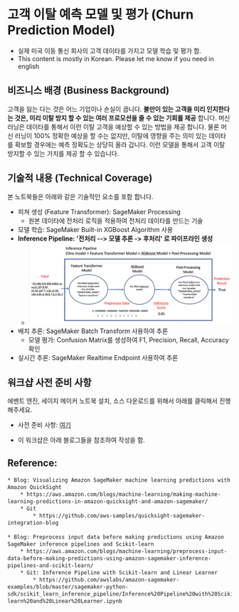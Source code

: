 # 고객 이탈 예측 모델 및 평가 (Churn Prediction Model)
- 실제 미국 이동 통신 회사의 고객 데이타를 가지고 모델 학습 및 평가 함.
- This content is mostly in Korean. Please let me know if you need in english

## 비즈니스 배경 (Business Background)

고객을 잃는 다는 것은 어느 기업이나 손실이 큽니다. **불만이 있는 고객을 미리 인지한다는 것은, 미리 이탈 방지 할 수 있는 여러 프로모션을 줄 수 있는 기회를 제공** 합니다. 머신 러닝은 데이타를 통해서 이런 이탈 고객을 예상할 수 있는 방법을 제공 합니다. 물론 머신 러닝이 100% 정확한 예상을 할 수는 없지만, 이탈에 영향을 주는 의미 있는 데이타를 확보할 경우에는 예측 정확도는 상당히 올라 갑니다. 이런 모델을 통해서 고객 이탈 방지할 수 있는 가치를 제공 할 수 있습니다.

## 기술적 내용 (Technical Coverage)
본 노트북들은 아래와 같은 기술적인 요소를 포함 합니다.
- 피쳐 생성 (Feature Transformer): SageMaker Processing 
    - 원본 데이타에 전처리 로직을 적용하여 전처리 데이타를 만드는 기술
- 모델 학습: SageMaker Built-in XGBoost Algorithm 사용
- **Inference Pipeline: '전처리 --> 모델 추론 -> 후처리' 로 파이프라인 생성**
    - ![Inference Pipeline](img/Fig2.2.inference_pipeline.png)
- 배치 추론: SageMaker Batch Transform 사용하여 추론
    - 모델 평가: Confusion Matrix를 생성하여 F1, Precision, Recall, Accuracy 확인
- 실시간 추론: SageMaker Realtime Endpoint 사용하여 추론

## 워크샵 사전 준비 사항
에벤트 엔진, 세이지 메이커 노트북 설치, 소스 다운로드를 위해서 아래를 클릭해서 진행 해주세요.
- 사전 준비 사항: [여기](prerequisite/Prerequisite.md)

- 이 워크샵은 아래 블로그들을 참조하여 작성을 함.
## Reference:
    * Blog: Visualizing Amazon SageMaker machine learning predictions with Amazon QuickSight
        * https://aws.amazon.com/blogs/machine-learning/making-machine-learning-predictions-in-amazon-quicksight-and-amazon-sagemaker/
        * Git
            * https://github.com/aws-samples/quicksight-sagemaker-integration-blog
            
    * Blog: Preprocess input data before making predictions using Amazon SageMaker inference pipelines and Scikit-learn
        * https://aws.amazon.com/blogs/machine-learning/preprocess-input-data-before-making-predictions-using-amazon-sagemaker-inference-pipelines-and-scikit-learn/
        * Git: Inference Pipeline with Scikit-learn and Linear Learner
            * https://github.com/awslabs/amazon-sagemaker-examples/blob/master/sagemaker-python-sdk/scikit_learn_inference_pipeline/Inference%20Pipeline%20with%20Scikit-learn%20and%20Linear%20Learner.ipynb
